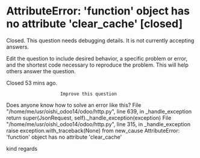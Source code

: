 
# AttributeError: 'function' object has no attribute 'clear_cache' [closed]







Closed. This question needs debugging details. It is not currently accepting answers.
                        
                    










 Edit the question to include desired behavior, a specific problem or error, and the shortest code necessary to reproduce the problem. This will help others answer the question.


Closed 53 mins ago.







                        Improve this question
                    



Does anyone know how to solve an error like this?
  File "/home/me/usr/oishi_odoo14/odoo/http.py", line 639, in _handle_exception
    return super(JsonRequest, self)._handle_exception(exception)
  File "/home/me/usr/oishi_odoo14/odoo/http.py", line 315, in _handle_exception
    raise exception.with_traceback(None) from new_cause
AttributeError: 'function' object has no attribute 'clear_cache'

kind regards

        